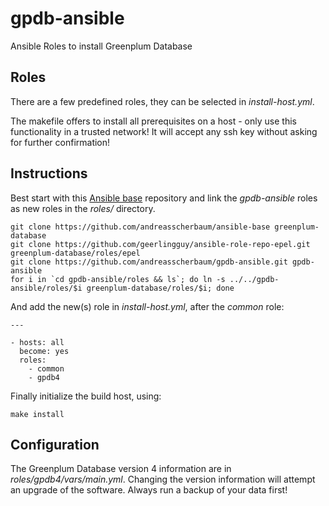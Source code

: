 # gpdb-ansible

Ansible Roles to install Greenplum Database


## Roles

There are a few predefined roles, they can be selected in _install-host.yml_.

The makefile offers to install all prerequisites on a host - only use this functionality in a trusted network! It will accept any ssh key without asking for further confirmation!


## Instructions

Best start with this [Ansible base](https://github.com/andreasscherbaum/ansible-base) repository and link the _gpdb-ansible_ roles as new roles in the _roles/_ directory.

```
git clone https://github.com/andreasscherbaum/ansible-base greenplum-database
git clone https://github.com/geerlingguy/ansible-role-repo-epel.git greenplum-database/roles/epel
git clone https://github.com/andreasscherbaum/gpdb-ansible.git gpdb-ansible
for i in `cd gpdb-ansible/roles && ls`; do ln -s ../../gpdb-ansible/roles/$i greenplum-database/roles/$i; done

```


And add the new(s) role in _install-host.yml_, after the _common_ role:


```
---

- hosts: all
  become: yes
  roles:
    - common
    - gpdb4

```


Finally initialize the build host, using:

```
make install
```


## Configuration

The Greenplum Database version 4 information are in _roles/gpdb4/vars/main.yml_. Changing the version information will attempt an upgrade of the software. Always run a backup of your data first!
